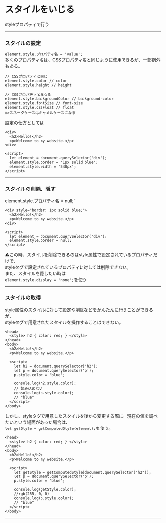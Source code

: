 # スタイルをいじる
styleプロパティで行う
***

### スタイルの設定
`element.style.プロパティ名 = 'value';`   
多くのプロパティ名は、CSSプロパティ名と同じように使用できるが、一部例外もある。
~~~
// CSSプロパティと同じ
element.style.color // color
element.style.height // height

// CSSプロパティと異なる
element.style.backgroundColor // background-color
element.style.fontSize // font-size
element.style.cssFloat // float
=>スネークケースはキャメルケースになる
~~~
設定の仕方としては
~~~
<div>
  <h2>Hello!</h2>
  <p>Welcome to my website.</p>
<div>
  
<script>
  let element = document.querySelector('div');
  element.style.border = '1px solid blue';
  element.style.width = '540px';
</script>
~~~
***

### スタイルの削除、隠す
element.style.プロパティ名 = null;`
~~~
<div style="border: 1px solid blue;">
  <h2>Hello!</h2>
  <p>Welcome to my website.</p>
<div>
  
<script>
  let element = document.querySelector('div');
  element.style.border = null;
</script>
~~~
⚠️この時、スタイルを削除できるのはstyle属性で設定されているプロパティだけで、    
styleタグで設定されているプロパティに対しては削除できない。    
また、スタイルを隠したい時は    
`element.style.display = 'none';`を使う
***

### スタイルの取得
style属性のスタイルに対して設定や削除などをかんたんに行うことができるが、   
styleタグで用意されたスタイルを操作することはできない。  
~~~
<head>
  <style> h2 { color: red; } </style>
</head>
<body>
  <h2>Hello!</h2>
  <p>Welcome to my website.</p>
    
  <script>
    let h2 = document.querySelector('h2');
    let p = document.querySelector('p');
    p.style.color = 'blue';

    console.log(h2.style.color);
    // 読み込めない
    console.log(p.style.color); 
    // "blue"
  </script>
</body>
~~~
しかし、styleタグで用意したスタイルを後から変更する際に、現在の値を調べたいという場面があった場合は、   
`let getStyle = getComputedStyle(element);`を使う。
~~~
<head>
  <style> h2 { color: red; } </style>
</head>
<body>
  <h2>Hello!</h2>
  <p>Welcome to my website.</p>
    
  <script>
    let getStyle = getComputedStyle(document.querySelector("h2"));
    let p = document.querySelector('p');
    p.style.color = 'blue';

    console.log(getStyle.color); 
    //rgb(255, 0, 0)
    console.log(p.style.color); 
    // "blue"
  </script>
</body>
~~~
***
